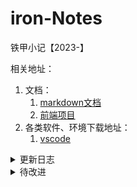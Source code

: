 # iron-Notes
铁甲小记【2023-】

相关地址：

1. 文档：
   1. [markdown文档](https://www.runoob.com/markdown/md-tutorial.html)
   2. [前端项目](https://github.com/lin-xin/vue-manage-system)
2. 各类软件、环境下载地址：
   1. [vscode](https://code.visualstudio.com/)



<details>
<summary>更新日志</summary>

- 2023-11-27:
	- [x] 学习api请求：GET请求，具体更新在tools/request
	- [x] 更新前端项目
	- [x] POST请求
- 2023-11-28:
	- [x] 学习api请求：POST请求，具体更新在tools/request
	- [x] 把js和python的脚本都写成可运行的简单程序：
	- [x] 将js文件再简化
- 2023-11-29:
	- [x] 更新项目书签
	- [x] 更新后端项目初步模型 
- 2023-12-01:
	- [x] 连接后端与数据库
	- [x] 更换前端项目模板
	- [x] 更新数据库模型文档
- 2023-12-16:
	- [x] 更新前几日数据库刷题记录
- 2024-02-22:
	- [x] 更新前端页面：登录
	- [x] 数据库增加学习记录表
	- [x] 更新后端：登录和学习记录的拉取
- 2024-02-25:
	- [x] 学习记录的拉取、添加。
- 2024-02-26:
	- [x] 学习记录的删除。
	- [x] 添加contribution模块。
- 2024-02-27:
	- [x] 完成contribution模块。
- 2024-03-04:
	- [x] 完成知识库的展示、添加。
- 2024-03-06:
	- [x] 完成知识库详情的初步模块。
	- [x] 修复空白页BUG。
</details>

<details>
<summary>待改进</summary>


- [ ] 密码使用MD5加密
- [ ] 请求使用RestAPI风格优化
- [ ] 数据库使用Redis+MySql优化 

	

</details>